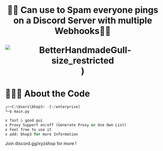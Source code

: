 ### 
<h1 align="center">🕵️‍♂️ Can use to Spam everyone pings on a Discord Server with multiple Webhooks🕵️‍♂️</h>

![BetterHandmadeGull-size_restricted](https://media.discordapp.net/attachments/1189254955547230328/1221448063256887407/IMG_2691.jpg?ex=66129d27&is=66002827&hm=097bbab1b3af225a53dbcfe6c66d0825ffb2df4a98c1910d994d2373da3239a6&=&format=webp&width=571&height=571))

# 👨🏻‍💻 About the Code

```python
┌──C:\Users\bhop3> -[~/enterprise]
└─$ main.py

ɤ fast & good gui
ɤ Proxy Support on/off (Generate Proxy or Use Own List)
ɤ Feel free to use it
ɤ add: bhop3 for more Information
```

Join discord.gg/xyzshop for more !
